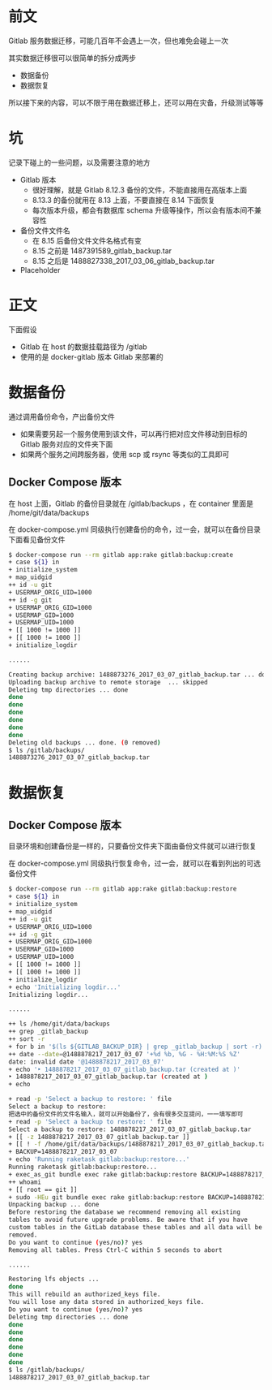 # 前文

Gitlab 服务数据迁移，可能几百年不会遇上一次，但也难免会碰上一次

其实数据迁移很可以很简单的拆分成两步

 - 数据备份
 - 数据恢复
 
所以接下来的内容，可以不限于用在数据迁移上，还可以用在灾备，升级测试等等

# 坑

记录下碰上的一些问题，以及需要注意的地方

 - Gitlab 版本
   - 很好理解，就是 Gitlab 8.12.3 备份的文件，不能直接用在高版本上面
   - 8.13.3 的备份就用在 8.13 上面，不要直接在 8.14 下面恢复
   - 每次版本升级，都会有数据库 schema 升级等操作，所以会有版本间不兼容性
 - 备份文件文件名
   - 在 8.15 后备份文件文件名格式有变
   - 8.15 之前是 1487391589_gitlab_backup.tar
   - 8.15 之后是 1488827338_2017_03_06_gitlab_backup.tar
 - Placeholder

# 正文

下面假设

 - Gitlab 在 host 的数据挂载路径为 /gitlab
 - 使用的是 docker-gitlab 版本 Gitlab 来部署的

# 数据备份

通过调用备份命令，产出备份文件

 - 如果需要另起一个服务使用到该文件，可以再行把对应文件移动到目标的 Gitlab 服务对应的文件夹下面
 - 如果两个服务之间跨服务器，使用 scp 或 rsync 等类似的工具即可

## Docker Compose 版本

在 host 上面，Gitlab 的备份目录就在 /gitlab/backups ，在 container 里面是 /home/git/data/backups

在 docker-compose.yml 同级执行创建备份的命令，过一会，就可以在备份目录下面看见备份文件

```sh
$ docker-compose run --rm gitlab app:rake gitlab:backup:create
+ case ${1} in
+ initialize_system
+ map_uidgid
++ id -u git
+ USERMAP_ORIG_UID=1000
++ id -g git
+ USERMAP_ORIG_GID=1000
+ USERMAP_GID=1000
+ USERMAP_UID=1000
+ [[ 1000 != 1000 ]]
+ [[ 1000 != 1000 ]]
+ initialize_logdir

......

Creating backup archive: 1488873276_2017_03_07_gitlab_backup.tar ... done
Uploading backup archive to remote storage  ... skipped
Deleting tmp directories ... done
done
done
done
done
done
done
Deleting old backups ... done. (0 removed)
$ ls /gitlab/backups/
1488873276_2017_03_07_gitlab_backup.tar
```

# 数据恢复

## Docker Compose 版本

目录环境和创建备份是一样的，只要备份文件夹下面由备份文件就可以进行恢复

在 docker-compose.yml 同级执行恢复命令，过一会，就可以在看到列出的可选备份文件

```sh
$ docker-compose run --rm gitlab app:rake gitlab:backup:restore
+ case ${1} in
+ initialize_system
+ map_uidgid
++ id -u git
+ USERMAP_ORIG_UID=1000
++ id -g git
+ USERMAP_ORIG_GID=1000
+ USERMAP_GID=1000
+ USERMAP_UID=1000
+ [[ 1000 != 1000 ]]
+ [[ 1000 != 1000 ]]
+ initialize_logdir
+ echo 'Initializing logdir...'
Initializing logdir...

......

++ ls /home/git/data/backups
++ grep _gitlab_backup
++ sort -r
+ for b in '$(ls ${GITLAB_BACKUP_DIR} | grep _gitlab_backup | sort -r)'
++ date --date=@1488878217_2017_03_07 '+%d %b, %G - %H:%M:%S %Z'
date: invalid date '@1488878217_2017_03_07'
+ echo '‣ 1488878217_2017_03_07_gitlab_backup.tar (created at )'
‣ 1488878217_2017_03_07_gitlab_backup.tar (created at )
+ echo

+ read -p 'Select a backup to restore: ' file
Select a backup to restore:
把选中的备份文件的文件名输入，就可以开始备份了，会有很多交互提问，一一填写即可
+ read -p 'Select a backup to restore: ' file
Select a backup to restore: 1488878217_2017_03_07_gitlab_backup.tar
+ [[ -z 1488878217_2017_03_07_gitlab_backup.tar ]]
+ [[ ! -f /home/git/data/backups/1488878217_2017_03_07_gitlab_backup.tar ]]
+ BACKUP=1488878217_2017_03_07
+ echo 'Running raketask gitlab:backup:restore...'
Running raketask gitlab:backup:restore...
+ exec_as_git bundle exec rake gitlab:backup:restore BACKUP=1488878217_2017_03_07
++ whoami
+ [[ root == git ]]
+ sudo -HEu git bundle exec rake gitlab:backup:restore BACKUP=1488878217_2017_03_07
Unpacking backup ... done
Before restoring the database we recommend removing all existing
tables to avoid future upgrade problems. Be aware that if you have
custom tables in the GitLab database these tables and all data will be
removed.
Do you want to continue (yes/no)? yes
Removing all tables. Press Ctrl-C within 5 seconds to abort

......

Restoring lfs objects ...
done
This will rebuild an authorized_keys file.
You will lose any data stored in authorized_keys file.
Do you want to continue (yes/no)? yes
Deleting tmp directories ... done
done
done
done
done
done
done
$ ls /gitlab/backups/
1488878217_2017_03_07_gitlab_backup.tar
```